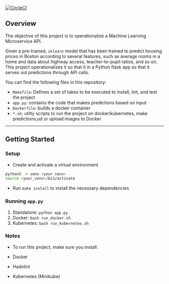 [![CircleCI](https://dl.circleci.com/status-badge/img/gh/HarryKayNeezy/devops-project4/tree/dev.svg?style=svg)](https://dl.circleci.com/status-badge/redirect/gh/HarryKayNeezy/devops-project4/tree/dev)

## Overview

The objective of this project is to operationalize a Machine Learning Microservice API. 

Given a pre-trained, `sklearn` model that has been trained to predict housing prices in Boston according to several features, such as average rooms in a home and data about highway access, teacher-to-pupil ratios, and so on, This project operationalizes it so that it in a Python flask app so that it serves out predictions through API calls.

You can find the following files in this repository:
- `Makefile`: Defines a set of takes to be executed to install, lint, and test the project
- `app.py`: contains the code that makes predictions based on input
- `Dockerfile`: builds a docker container
- `*.sh`: utilty scripts to run the project on docker/kubernetes, make predictions,ud or upload images to Docker

---

## Getting Started

### Setup

* Create and activate a virtual environment 
```bash
python3 -m venv <your_venv>
source <your_venv>/bin/activate
```
* Run `make install` to install the necessary dependencies

### Running `app.py`

1. Standalone:  `python app.py`
2. Docker:  `bash run_docker.sh`
3. Kubernetes:  `bash run_kubernetes.sh`

### Notes
* To run this project, make sure you install:

* Docker
* Hadolint
* Kubernetes (Minikube)
